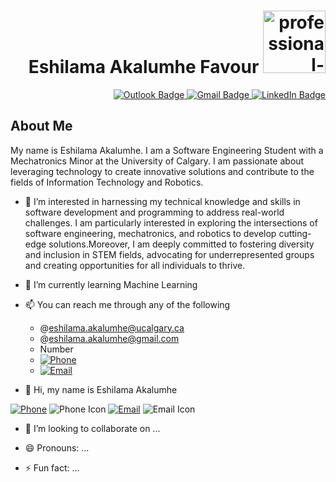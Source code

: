 <div id = "header"  align = "right" >
  <h1>Eshilama Akalumhe Favour <a href="https://ibb.co/yp4fPRq">
    <img src="https://i.ibb.co/tzLmKhD/professional-picture.jpg" alt="professional-picture" width = "100px" height = "100px">
  </a> </h1>

  <div id="badges">
  <a href = "mailto:eshilama.akalumhe@ucalagry.ca">
    <img src="https://img.shields.io/badge/Email-blue?style=for-the-badge&logo=microsoft&logoColor=white" alt="Outlook Badge"/>
  </a>
      
  <a href = "mailto:eshilama.akalumhe@gmail.com">
    <img src="https://img.shields.io/badge/Email-red?style=for-the-badge&logo=gmail&logoColor=white" alt="Gmail Badge"/>
  </a>
  
  <a href = "https://www.linkedin.com/in/eshilama-akalumhe-855651214/">
    <img src="https://img.shields.io/badge/LinkedIn-blue?style=for-the-badge&logo=linkedin&logoColor=white" alt="LinkedIn         Badge"/>
  </a> 
  </div>
  
  </div>


<div> 
  <h2>About Me</h2>
  <p>My name is Eshilama Akalumhe. I am a Software Engineering Student with a Mechatronics Minor at the University of Calgary. 
    I am passionate about leveraging technology to create innovative solutions and contribute to the fields of Information Technology and Robotics. </p>
</div>

- 👀 I’m interested in harnessing my technical knowledge and skills in software development and programming to address real-world challenges. I am particularly interested in exploring the intersections of software engineering, mechatronics, and robotics to develop cutting-edge solutions.Moreover, I am deeply committed to fostering diversity and inclusion in STEM fields, advocating for underrepresented groups and creating opportunities for all individuals to thrive.
- 🌱 I’m currently learning Machine Learning 
- 📫 You can reach me through any of the following
    - @eshilama.akalumhe@ucalgary.ca
    - @eshilama.akalumhe@gmail.com
    - Number
    - [![Phone](https://img.shields.io/badge/Phone-YourPhoneNumber-<COLOR>.svg)](tel:+1234567890)
    - [![Email](https://img.shields.io/badge/Email-YourEmail-<COLOR>.svg)](mailto:youremail@example.com)

- 👋 Hi, my name is Eshilama Akalumhe

<link rel="stylesheet" href="https://cdnjs.cloudflare.com/ajax/libs/font-awesome/5.15.4/css/all.min.css" integrity="sha512-VaOb9+gsC/jlFQx9lfj5g8Ag9tknpzzkQ0fKgM57+LoPV8nR3t4lrJy/ST98JH4h5v71Uw3HbA8EV40QTsxR3g==" crossorigin="anonymous" referrerpolicy="no-referrer" />

[![Phone](https://img.shields.io/badge/Phone-123%20456%207890-blue.svg)](tel:+1234567890) ![Phone Icon](https://img.shields.io/badge/Phone-%F0%9F%93%B1-blue)
[![Email](https://img.shields.io/badge/Email-youremail%40example.com-green.svg)](mailto:youremail@example.com) ![Email Icon](https://img.shields.io/badge/Email-%F0%9F%93%A7-green)

- 💞️ I’m looking to collaborate on ...

- 😄 Pronouns: ...
- ⚡ Fun fact: ...

<!---
eshi-Akalumhe/eshi-Akalumhe is a ✨ special ✨ repository because its `README.md` (this file) appears on your GitHub profile.
You can click the Preview link to take a look at your changes.
--->
